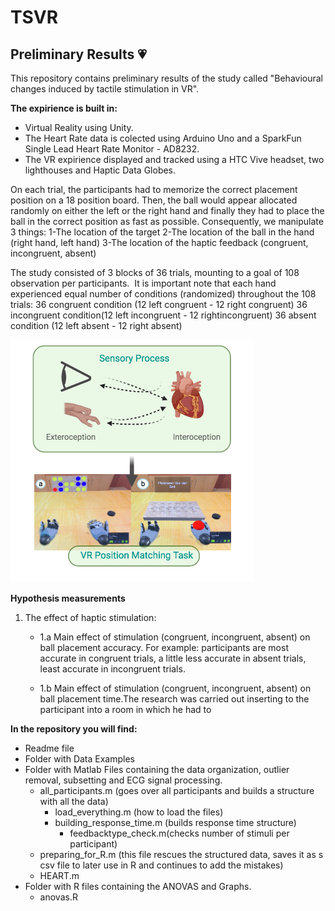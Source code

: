 # TSVR 
## Preliminary Results :heartpulse:
This repository contains preliminary results of the study called "Behavioural changes induced by tactile stimulation in VR". 

**The expirience is built in:**
* Virtual Reality using Unity. 
* The Heart Rate data is colected using Arduino Uno and a SparkFun Single Lead Heart Rate Monitor - AD8232. 
* The VR expirience displayed and tracked using a HTC Vive headset, two lighthouses and Haptic Data Globes. 

On each trial, the participants had to memorize the correct placement position on a 18 position board. Then, the ball would appear allocated randomly on either the left or the right hand and finally they had to place the ball in the correct position as fast as possible. 
Consequently, we manipulate 3 things:
1-The location of the target 
2-The location of the ball in the hand (right hand, left hand)
3-The location of the haptic feedback (congruent, incongruent, absent)
 
The study consisted of 3 blocks of 36 trials, mounting to a goal of 108 observation per participants.  It is important note that each hand experienced equal number of conditions (randomized) throughout the 108 trials:
36 congruent condition (12 left congruent - 12 right congruent)
36 incongruent condition(12 left incongruent - 12 rightincongruent)
36 absent condition (12 left absent - 12 right absent)

![diagram](proposal2.png)

**Hypothesis measurements** 

1. The effect of haptic stimulation:

    * 1.a Main effect of stimulation (congruent, incongruent, absent) on ball placement accuracy.
    For example: participants are most accurate in congruent trials, a little less accurate in absent trials, least accurate in incongruent trials.
   
    * 1.b Main effect of stimulation (congruent, incongruent, absent) on ball placement time.The research was carried out inserting to the participant into a room in which he had to 
   
**In the repository you will find:**

   * Readme file
   * Folder with Data Examples
   * Folder with Matlab Files containing the data organization, outlier removal, subsetting and ECG signal processing.
      * all_participants.m (goes over all participants and builds a structure with all the data)
         * load_everything.m (how to load the files)
         * building_response_time.m (builds response time structure)
            * feedbacktype_check.m(checks number of stimuli per participant)
      * preparing_for_R.m (this file rescues the structured data, saves it as s csv file to later use in R and continues to add the mistakes)
      * HEART.m   
   * Folder with R files containing the ANOVAS and Graphs.
      * anovas.R
   


